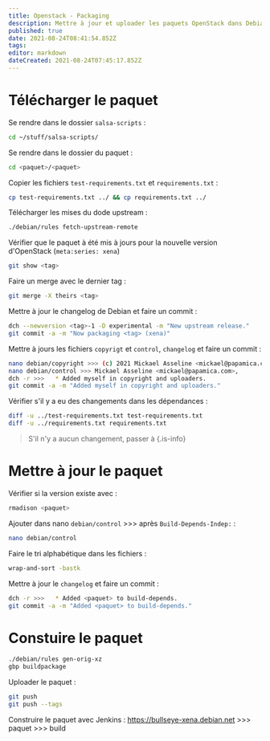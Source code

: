 ```yaml
---
title: Openstack - Packaging
description: Mettre à jour et uploader les paquets OpenStack dans Debian.
published: true
date: 2021-08-24T08:41:54.852Z
tags: 
editor: markdown
dateCreated: 2021-08-24T07:45:17.852Z
---
```


# Télécharger le paquet
Se rendre dans le dossier `salsa-scripts` :
```bash
cd ~/stuff/salsa-scripts/
```

Se rendre dans le dossier du paquet :
```bash
cd <paquet>/<paquet>
```

Copier les fichiers `test-requirements.txt` et `requirements.txt` :
```bash
cp test-requirements.txt ../ && cp requirements.txt ../
```

Télécharger les mises du dode upstream :
```bash
./debian/rules fetch-upstream-remote
```

Vérifier que le paquet à été mis à jours pour la nouvelle version d'OpenStack (`meta:series: xena`)
```bash
git show <tag>
```

Faire un merge avec le dernier tag :
```bash
git merge -X theirs <tag>
```

Mettre à jour le changelog de Debian et faire un commit :
```bash
dch --newversion <tag>-1 -D experimental -m "New upstream release."
git commit -a -m "Now packaging <tag> (xena)"
```

Mettre à jours les fichiers `copyrigt` et `control`, `changelog` et faire un commit :
```bash
nano debian/copyright >>> (c) 2021 Mickael Asseline <mickael@papamica.com>
nano debian/control >>> Mickael Asseline <mickael@papamica.com>,
dch -r >>>   * Added myself in copyright and uploaders.
git commit -a -m "Added myself in copyright and uploaders."
```

Vérifier s'il y a eu des changements dans les dépendances :
```bash
diff -u ../test-requirements.txt test-requirements.txt
diff -u ../requirements.txt requirements.txt
```
> S'il n'y a aucun changement, passer à 
{.is-info}

# Mettre à jour le paquet 

Vérifier si la version existe avec :
```bash
rmadison <paquet>
```

Ajouter dans nano `debian/control` >>> après `Build-Depends-Indep:` :
```bash
nano debian/control
```
Faire le tri alphabétique dans les fichiers :
```bash
wrap-and-sort -bastk
```

Mettre à jour le `changelog` et faire un commit : 
```bash
dch -r >>>   * Added <paquet> to build-depends.
git commit -a -m "Added <paquet> to build-depends."
```

# Constuire le paquet
```bash
./debian/rules gen-orig-xz
gbp buildpackage
```

Uploader le paquet :
```bash
git push
git push --tags
```

Construire le paquet avec Jenkins :
https://bullseye-xena.debian.net >>> paquet >>> build
  

